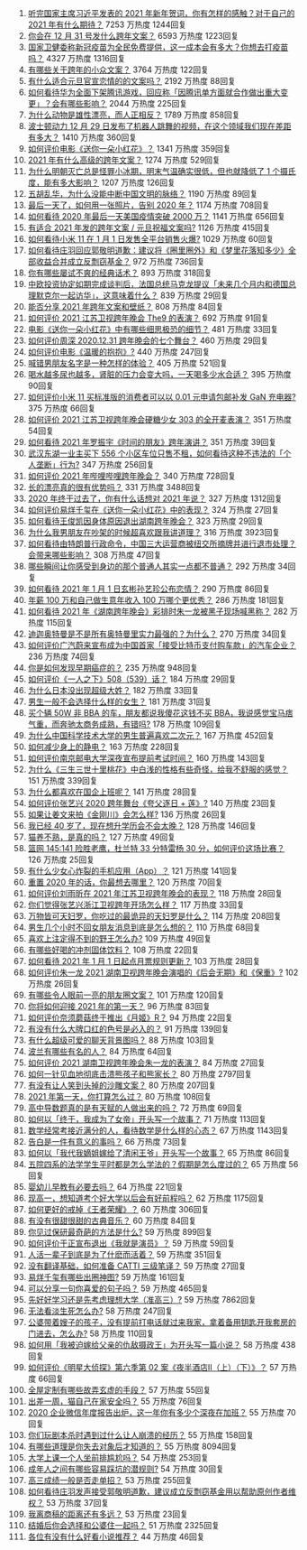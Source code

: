 1. [听完国家主席习近平发表的 2021 年新年贺词，你有怎样的感触？对于自己的 2021 年有什么期待？](https://www.zhihu.com/question/437329650) 7253 万热度 1244回复
1. [你会在 12 月 31 号发什么跨年文案？](https://www.zhihu.com/question/432834160) 6593 万热度 1223回复
1. [国家卫健委称新冠疫苗为全民免费提供，这一成本会有多大？你想去打疫苗吗？](https://www.zhihu.com/question/437287151) 4327 万热度 1316回复
1. [有哪些关于跨年的小众文案？](https://www.zhihu.com/question/436676337) 3764 万热度 122回复
1. [有什么适合元旦官宣恋情的的文案吗？](https://www.zhihu.com/question/436960207) 2192 万热度 88回复
1. [如何看待华为全面下架腾讯游戏，回应称「因腾讯单方面就合作做出重大变更」？会有哪些影响？](https://www.zhihu.com/question/437370342) 2044 万热度 225回复
1. [为什么动物是雄性漂亮，而人正相反？](https://www.zhihu.com/question/431261008) 1789 万热度 858回复
1. [波士顿动力 12 月 29 日发布了机器人跳舞的视频，在这个领域我们现在差距有多大？](https://www.zhihu.com/question/437149222) 1410 万热度 360回复
1. [如何评价电影《送你一朵小红花》？](https://www.zhihu.com/question/433975189) 1341 万热度 359回复
1. [2021 年有什么高级的跨年文案？](https://www.zhihu.com/question/437128496) 1274 万热度 529回复
1. [为什么明朝灭亡总是怪罪小冰期，明末气温确实很低，但也就降低了 1 个摄氏度，能有多大影响？](https://www.zhihu.com/question/437186028) 1207 万热度 126回复
1. [五胡乱华，为什么没能中断中国文明的脉络？](https://www.zhihu.com/question/308253894) 1190 万热度 89回复
1. [最后一天了，如何用一张照片，告别 2020 年？](https://www.zhihu.com/question/437290026) 1174 万热度 708回复
1. [如何看待 2020 年最后一天美国疫情突破 2000 万？](https://www.zhihu.com/question/437108872) 1141 万热度 656回复
1. [有适合 2021 年发的跨年文案 / 元旦祝福文案吗?](https://www.zhihu.com/question/436593989) 1126 万热度 415回复
1. [如何看待小米 11 在 1 月 1 日发售全平台销售火爆?](https://www.zhihu.com/question/437359332) 1029 万热度 60回复
1. [如何看待庄羽回应郭敬明道歉：建议将《圈里圈外》和《梦里花落知多少》全部收益合并成立反剽窃基金？](https://www.zhihu.com/question/437254554) 972 万热度 736回复
1. [你有哪些屡试不爽的经典话术？](https://www.zhihu.com/question/28354417) 893 万热度 318回复
1. [中欧投资协定如期完成谈判后，法国总统马克龙提议「未来几个月内和德国总理默克尔一起访华」，这意味着什么？](https://www.zhihu.com/question/437297428) 839 万热度 29回复
1. [能否分享 2021 年跨年文案和壁纸？](https://www.zhihu.com/question/433549564) 808 万热度 84回复
1. [如何评价 2021 江苏卫视跨年晚会 The9 的表演？](https://www.zhihu.com/question/437225212) 692 万热度 91回复
1. [电影《送你一朵小红花》中有哪些细思极恐的细节？](https://www.zhihu.com/question/437266614) 481 万热度 33回复
1. [如何评价周深 2020.12.31 跨年晚会的七个舞台？](https://www.zhihu.com/question/437340354) 460 万热度 29回复
1. [如何评价电影《温暖的抱抱》?](https://www.zhihu.com/question/406254006) 440 万热度 247回复
1. [喊错男朋友名字是一种怎样的体验？](https://www.zhihu.com/question/360903835) 405 万热度 521回复
1. [喝水越多尿也越多，肾脏的压力会变大吗，一天喝多少水合适？](https://www.zhihu.com/question/429746229) 395 万热度 90回复
1. [如何评价小米 11 买标准版的消费者可以以 0.01 元申请包邮补发 GaN 充电器?](https://www.zhihu.com/question/437209616) 375 万热度 66回复
1. [如何评价 2021 江苏卫视跨年晚会硬糖少女 303 的全开麦表演？](https://www.zhihu.com/question/437350535) 351 万热度 54回复
1. [如何看待 2021 年罗振宇《时间的朋友》跨年演讲？](https://www.zhihu.com/question/435789792) 351 万热度 39回复
1. [武汉东湖一业主买下 556 个小区车位只售不租，如何看待这种不违法的「个人垄断」行为?](https://www.zhihu.com/question/437152671) 347 万热度 256回复
1. [如何评价 2021 年哔哩哔哩跨年晚会？](https://www.zhihu.com/question/434189872) 340 万热度 728回复
1. [长的漂亮真的很有优势吗？](https://www.zhihu.com/question/301105442) 331 万热度 3488回复
1. [2020 年终于过去了，你有什么话想对 2021 年说？](https://www.zhihu.com/question/437330959) 327 万热度 1312回复
1. [如何评价易烊千玺在《送你一朵小红花》中的表现？](https://www.zhihu.com/question/437334454) 324 万热度 27回复
1. [如何看待王俊凯因身体原因退出湖南跨年晚会？](https://www.zhihu.com/question/437262565) 323 万热度 29回复
1. [为什么我男朋友在吵架的时候超喜欢跟我讲道理？](https://www.zhihu.com/question/320763296) 316 万热度 3923回复
1. [如何看待由特朗普行政命令，中国三大运营商被纽交所摘牌并进行退市处理？会带来哪些影响？](https://www.zhihu.com/question/437384258) 308 万热度 47回复
1. [哪些瞬间让你感受到身边的那个普通人其实一点都不普通？](https://www.zhihu.com/question/437315770) 292 万热度 34回复
1. [如何看待 2021 年 1 月 1 日玄彬孙艺珍公布恋情？](https://www.zhihu.com/question/437382986) 290 万热度 86回复
1. [年薪 100 万和自己做生意年收入 100 万哪个更优秀？](https://www.zhihu.com/question/436643451) 286 万热度 181回复
1. [如何看待 2021 年《湖南跨年晚会》彩排时朱一龙被黑子现场喊黑称？](https://www.zhihu.com/question/437308232) 282 万热度 115回复
1. [迪迦奥特曼是不是所有奥特曼里实力最强的？为什么？](https://www.zhihu.com/question/433345070) 270 万热度 34回复
1. [如何评价广汽蔚来宣布成为中国首家「接受比特币支付购车款」的汽车企业？](https://www.zhihu.com/question/437279434) 236 万热度 74回复
1. [你是如何发现早期癌症的？](https://www.zhihu.com/question/302514496) 235 万热度 948回复
1. [如何评价《一人之下》508（539）话？](https://www.zhihu.com/question/436684839) 184 万热度 29回复
1. [为什么日本没出现超级大姓？](https://www.zhihu.com/question/436473259) 182 万热度 33回复
1. [男生一般不会选择什么样的女生？](https://www.zhihu.com/question/435057725) 181 万热度 31回复
1. [买个辆 50W 非 BBA 的车，朋友都说我傻花这钱不买 BBA，我说感觉宝马痞气重，而奔驰太商务成熟，有错吗?](https://www.zhihu.com/question/436375094) 178 万热度 109回复
1. [为什么中国科学技术大学的男生普遍喜欢二次元？](https://www.zhihu.com/question/323780934) 167 万热度 452回复
1. [如何减少身上的静电？](https://www.zhihu.com/question/19584885) 163 万热度 228回复
1. [如何评价南京邮电大学深夜宣布提前考试时间？](https://www.zhihu.com/question/437095626) 160 万热度 143回复
1. [为什么《三生三世十里桃花》中白浅的性格有些奇怪，给我不舒服的感觉？](https://www.zhihu.com/question/56071570) 151 万热度 339回复
1. [为什么都喜欢在国企上班呢？](https://www.zhihu.com/question/435520812) 141 万热度 28回复
1. [如何评价张艺兴 2020 跨年舞台《夸父逐日 + 莲》?](https://www.zhihu.com/question/437339294) 140 万热度 23回复
1. [如果让姜文来拍《金刚川》会怎么样?](https://www.zhihu.com/question/433051912) 136 万热度 26回复
1. [我已经 40 岁了，现在想升学历会不会太晚？](https://www.zhihu.com/question/436955178) 128 万热度 146回复
1. [猫养不熟，是真的吗？](https://www.zhihu.com/question/436007843) 127 万热度 49回复
1. [篮网 145:141 险胜老鹰，杜兰特 33 分特雷杨 30 分，如何评价这场比赛？](https://www.zhihu.com/question/437252665) 126 万热度 25回复
1. [有什么少女心炸裂的手机应用（App）？](https://www.zhihu.com/question/307170527) 121 万热度 141回复
1. [重置 2020 年的话，你最想去哪里？](https://www.zhihu.com/question/432983305) 120 万热度 70回复
1. [如何评价刘雨昕在 2021 年江苏卫视跨年晚会的表现？](https://www.zhihu.com/question/437348658) 118 万热度 28回复
1. [你们觉得张艺兴浙江卫视跨年开场怎么样？](https://www.zhihu.com/question/437337653) 117 万热度 33回复
1. [万物皆可天妇罗，你吃过的最诡异的天妇罗是什么？](https://www.zhihu.com/question/430736917) 114 万热度 208回复
1. [男生几个小时不回女朋友消息到底是怎么想的？](https://www.zhihu.com/question/265396838) 110 万热度 68回复
1. [喜欢上注定得不到的野王怎么办?](https://www.zhihu.com/question/436950947) 109 万热度 49回复
1. [有哪些好喝的冲剂固体饮料？](https://www.zhihu.com/question/65141672) 108 万热度 22回复
1. [如何看待 2021 年 1 月 1 日起点月票规则更新？](https://www.zhihu.com/question/437327203) 103 万热度 28回复
1. [如何评价朱一龙 2021 湖南卫视跨年晚会演唱的《后会无期》和《保重》?](https://www.zhihu.com/question/437349546) 102 万热度 26回复
1. [有哪些令人眼前一亮的朋友圈文案？](https://www.zhihu.com/question/429330865) 101 万热度 120回复
1. [你将如何迎接 2021 年的第一天？](https://www.zhihu.com/question/437308943) 96 万热度 83回复
1. [如何评价奈须蘑菇终于推出《月姬》R？](https://www.zhihu.com/question/437352608) 94 万热度 22回复
1. [有没有什么大牌口红的色号是必入的？](https://www.zhihu.com/question/419103681) 91 万热度 139回复
1. [有什么超级可爱的聊天背景图吗？](https://www.zhihu.com/question/378919184) 88 万热度 103回复
1. [波兰有哪些有名的人？](https://www.zhihu.com/question/337837362) 84 万热度 64回复
1. [如何评价 2021 湖南卫视跨年晚会朱一龙的表演？](https://www.zhihu.com/question/437351307) 84 万热度 27回复
1. [如何一针见血地彻底击溃熊孩子和熊家长？](https://www.zhihu.com/question/57260850) 80 万热度 2797回复
1. [有没有让人笑到头掉的沙雕文案？](https://www.zhihu.com/question/414859725) 80 万热度 207回复
1. [2021 年第一天，你打算怎么过？](https://www.zhihu.com/question/437383910) 80 万热度 108回复
1. [高中导数题真的是有天赋的人做出来的吗？](https://www.zhihu.com/question/389884440) 72 万热度 69回复
1. [如何以「终于，我成为了女帝」开头写一个故事？](https://www.zhihu.com/question/405355755) 71 万热度 113回复
1. [数学经常考接近满分的人，看待数学是什么样的心态？](https://www.zhihu.com/question/31914878) 67 万热度 1143回复
1. [告白是一件有意义的事吗？](https://www.zhihu.com/question/430768458) 66 万热度 73回复
1. [如何以「我代我嫡姐嫁给了清闲王爷」开头写一个故事？](https://www.zhihu.com/question/429819296) 65 万热度 86回复
1. [五院四系的法学学生平时都是怎么学法的？假期是怎么度过的？](https://www.zhihu.com/question/340461072) 65 万热度 56回复
1. [婴幼儿早教有必要去吗？](https://www.zhihu.com/question/402097468) 64 万热度 221回复
1. [现高一，想知道考个好大学以后会有好前程吗？](https://www.zhihu.com/question/424406917) 62 万热度 1175回复
1. [如何更好的戒掉《王者荣耀》？](https://www.zhihu.com/question/433309711) 60 万热度 306回复
1. [有没有很甜很甜的古典音乐？](https://www.zhihu.com/question/432448938) 60 万热度 84回复
1. [你见过保研最奇葩的方法是什么?](https://www.zhihu.com/question/394419240) 59 万热度 899回复
1. [如何评价于正宣布退出《我就是演员》？](https://www.zhihu.com/question/437283364) 59 万热度 59回复
1. [人活一辈子到底是为了什麽而活着？](https://www.zhihu.com/question/434018612) 59 万热度 351回复
1. [没有翻译基础，如何准备 CATTI 三级笔译？](https://www.zhihu.com/question/310096797) 59 万热度 27回复
1. [易烊千玺有哪些出圈神图?](https://www.zhihu.com/question/408938059) 59 万热度 161回复
1. [可以分享一句你喜爱的句子吗？](https://www.zhihu.com/question/433891452) 59 万热度 465回复
1. [先好好学习还是先考虑理想大学（准高三）?](https://www.zhihu.com/question/411003192) 59 万热度 7862回复
1. [无法看淡生死怎么办?](https://www.zhihu.com/question/432300236) 58 万热度 247回复
1. [公婆带着嫂子的孩子，没有提前打电话就过来我家，拿着备用钥匙开我套房的门进去，怎么办?](https://www.zhihu.com/question/435562552) 58 万热度 110回复
1. [如何用「我被迫嫁给父亲的仇敌摄政王」为开头写一篇小说？](https://www.zhihu.com/question/403436918) 58 万热度 438回复
1. [如何评价《明星大侦探》第六季第 02 案《夜半酒店Ⅱ（上）（下）》？](https://www.zhihu.com/question/436422374) 57 万热度 66回复
1. [全屋定制有哪些故弄玄虚的手段？](https://www.zhihu.com/question/359894862) 57 万热度 55回复
1. [出差一周，猫自己在家安全吗？](https://www.zhihu.com/question/355956722) 55 万热度 76回复
1. [2020 企业微信年度报告出炉，这一年你有多少个深夜在加班？](https://www.zhihu.com/question/437313077) 55 万热度 70回复
1. [你们玩剧本杀时遇到过什么让人崩溃的经历？](https://www.zhihu.com/question/432057142) 55 万热度 158回复
1. [有哪些道理是你失去对象后才知道的？](https://www.zhihu.com/question/265913192) 55 万热度 8094回复
1. [大学上课一个人坐前排尴尬吗？](https://www.zhihu.com/question/436244479) 54 万热度 253回复
1. [成年人之间有哪些容易踩坑的潜规则?](https://www.zhihu.com/question/341877080) 54 万热度 30回复
1. [高三成绩一般是否走单招？](https://www.zhihu.com/question/313968116) 53 万热度 255回复
1. [如何看待庄羽发声接受郭敬明道歉，建议成立反剽窃基金用以帮助原创作者维权？](https://www.zhihu.com/question/437256047) 53 万热度 37回复
1. [我离商稿的距离还有多远？](https://www.zhihu.com/question/433071345) 53 万热度 23回复
1. [结婚后你会选择和公婆住一起吗？](https://www.zhihu.com/question/421519505) 51 万热度 2325回复
1. [各位有没有什么好看小说推荐？](https://www.zhihu.com/question/271182510) 44 万热度 46回复